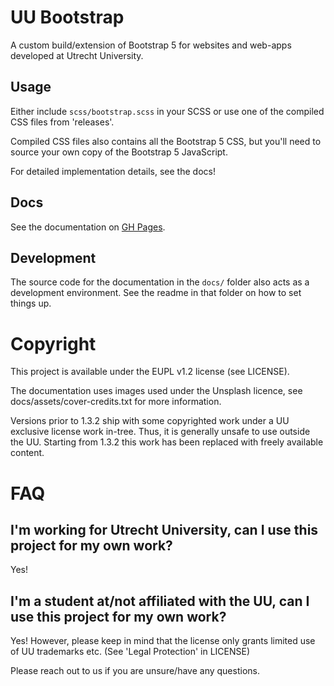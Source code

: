 # UU Bootstrap

A custom build/extension of Bootstrap 5 for websites and web-apps developed at Utrecht University.

## Usage

Either include ``scss/bootstrap.scss`` in your SCSS or use one of the compiled CSS files from 'releases'.

Compiled CSS files also contains all the Bootstrap 5 CSS, but you'll need to source your own copy of the Bootstrap 5 JavaScript.

For detailed implementation details, see the docs!

## Docs

See the documentation on [GH Pages](https://dh-it-portal-development.github.io/bootstrap-theme/).

## Development

The source code for the documentation in the ``docs/`` folder also acts as a development environment. See the readme in
that folder on how to set things up.

# Copyright

This project is available under the EUPL v1.2 license (see LICENSE).

The documentation uses images used under the Unsplash licence, see docs/assets/cover-credits.txt for more information.

Versions prior to 1.3.2 ship with some copyrighted work under a UU exclusive license work in-tree. Thus, it is generally
unsafe to use outside the UU. Starting from 1.3.2 this work has been replaced with freely available content.

# FAQ

## I'm working for Utrecht University, can I use this project for my own work?

Yes!

## I'm a student at/not affiliated with the UU, can I use this project for my own work?

Yes! However, please keep in mind that the license only grants limited use of UU trademarks etc. (See 'Legal Protection' in LICENSE)

Please reach out to us if you are unsure/have any questions.

